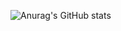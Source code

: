 ![Anurag's GitHub stats](https://github-readme-stats.vercel.app/api?username=ebo2022&show_icons=true&custom_title=Stats&bg_color=#101414)

